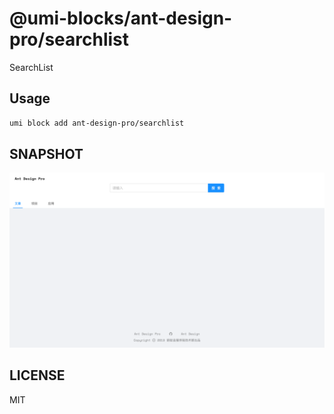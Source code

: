 # @umi-blocks/ant-design-pro/searchlist

SearchList

## Usage

```sh
umi block add ant-design-pro/searchlist
```

## SNAPSHOT

![SNAPSHOT](./snapshot.png)

## LICENSE

MIT
